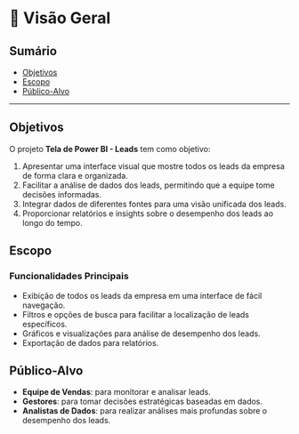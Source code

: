 # 📖 Visão Geral

## Sumário
- [Objetivos](#objetivos)
- [Escopo](#escopo)
- [Público-Alvo](#público-alvo)

---

## Objetivos

O projeto **Tela de Power BI - Leads** tem como objetivo:

1. Apresentar uma interface visual que mostre todos os leads da empresa de forma clara e organizada.
2. Facilitar a análise de dados dos leads, permitindo que a equipe tome decisões informadas.
3. Integrar dados de diferentes fontes para uma visão unificada dos leads.
4. Proporcionar relatórios e insights sobre o desempenho dos leads ao longo do tempo.

## Escopo

### Funcionalidades Principais
- Exibição de todos os leads da empresa em uma interface de fácil navegação.
- Filtros e opções de busca para facilitar a localização de leads específicos.
- Gráficos e visualizações para análise de desempenho dos leads.
- Exportação de dados para relatórios.

## Público-Alvo

- **Equipe de Vendas**: para monitorar e analisar leads.
- **Gestores**: para tomar decisões estratégicas baseadas em dados.
- **Analistas de Dados**: para realizar análises mais profundas sobre o desempenho dos leads.